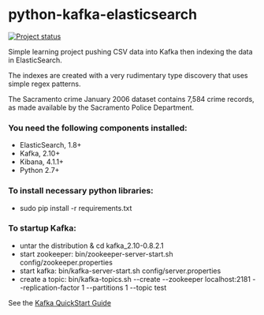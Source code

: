 # python-kafka-elasticsearch

[![Project status](https://img.shields.io/badge/Project%20Status-MildlyActive-brightgreen.svg)](#status)


Simple learning project pushing CSV data into Kafka then indexing the data in ElasticSearch.

The indexes are created with a very rudimentary type discovery that uses simple regex patterns.

The Sacramento crime January 2006 dataset contains 7,584 crime records, as made available by the Sacramento Police Department.

### You need the following components installed:

* ElasticSearch, 1.8+
* Kafka, 2.10+
* Kibana, 4.1.1+
* Python 2.7+

### To install necessary python libraries:

* sudo pip install -r requirements.txt

### To startup Kafka:

* untar the distribution & cd kafka_2.10-0.8.2.1
* start zookeeper: bin/zookeeper-server-start.sh config/zookeeper.properties
* start kafka: bin/kafka-server-start.sh config/server.properties
* create a topic: bin/kafka-topics.sh --create --zookeeper localhost:2181 --replication-factor 1 --partitions 1 --topic test

See the [Kafka QuickStart Guide ](http://kafka.apache.org/documentation.html#quickstart)

